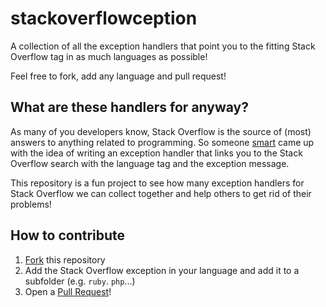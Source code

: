 # stackoverflowception
A collection of all the exception handlers that point you to the fitting Stack Overflow tag in as much languages as possible!

Feel free to fork, add any language and pull request!

## What are these handlers for anyway?

As many of you developers know, Stack Overflow is the source of (most) answers to anything related to programming.
So someone [smart](https://twitter.com/DivineOmega/status/695744177557106688) came up with the idea of writing an exception handler that links you to the Stack Overflow search
with the language tag and the exception message.

This repository is a fun project to see how many exception handlers for Stack Overflow we can collect together and help
others to get rid of their problems!

## How to contribute

1. [Fork](https://github.com/pixeldesu/stackoverflowception/fork) this repository
2. Add the Stack Overflow exception in your language and add it to a subfolder (e.g. `ruby`. `php`...)
3. Open a [Pull Request](https://github.com/pixeldesu/stackoverflowception/compare)!
